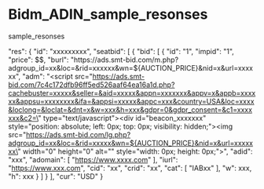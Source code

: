 # Bidm_ADIN_sample_resonses
sample_resonses

  "res": {
    "id": "xxxxxxxxx",
    "seatbid": [
      {
        "bid": [
          {
            "id": "1",
            "impid": "1",
            "price": $$,
            "burl": "https://ads.smt-bid.com/m.php?adgroup_id=xx&loc=&rid=xxxxxx&wn=${AUCTION_PRICE}&nid=x&url=xxxxxx",
            "adm": "<script src=\"https://ads.smt-bid.com/7c4c172dfb96ff5ed526aaf64ea16a1d.php?cachebuster=xxxxx&seller=&aid=xxxxx&appn=xxxxxxx&appv=x&appb=xxxxxx&appsu=xxxxxxxx&ifa=&appsi=xxxxx&appc=xxx&country=USA&loc=xxxx&loclong=&loclat=&dnt=x&w=xxx&h=xxx&gdpr=0&gdpr_consent=&c1=xxxxxxx&c2=\" type=\"text/javascript\"></script><div id=\"beacon_xxxxxxx\" style=\"position: absolute; left: 0px; top: 0px; visibility: hidden;\"><img src=\"https://ads.smt-bid.com/lg.php?adgroup_id=xx&loc=&rid=xxxxx&wn=${AUCTION_PRICE}&nid=x&url=xxxxxxx\" width=\"0\" height=\"0\" alt=\"\" style=\"width: 0px; height: 0px;\"></div>",
            "adid": "xxx",
            "adomain": [
              "https://www.xxxx.com"
            ],
            "iurl": "https://www.xxx.com",
            "cid": "xx",
            "crid": "xx",
            "cat": [
              "IABxx"
            ],
            "w": xxx,
            "h": xxx
          }
        ]
      }
    ],
    "cur": "USD"
  }

